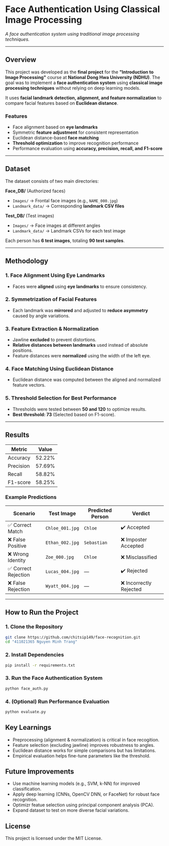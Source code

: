 # **Face Authentication Using Classical Image Processing**
*A face authentication system using traditional image processing techniques.*

---

## **Overview**
This project was developed as the **final project** for the **"Introduction to Image Processing"** course at **National Dong Hwa University (NDHU)**. The goal was to implement a **face authentication system** using **classical image processing techniques** without relying on deep learning models.  

It uses **facial landmark detection, alignment, and feature normalization** to compare facial features based on **Euclidean distance**.

### **Features**
- Face alignment based on **eye landmarks**  
- Symmetric **feature adjustment** for consistent representation  
- Euclidean distance-based **face matching**  
- **Threshold optimization** to improve recognition performance  
- Performance evaluation using **accuracy, precision, recall, and F1-score**

---

## **Dataset**
The dataset consists of two main directories:

 **Face_DB/** (Authorized faces)  
- `Images/` → Frontal face images (e.g., `NAME_000.jpg`)  
- `Landmark_data/` → Corresponding **landmark CSV files**  

 **Test_DB/** (Test images)  
- `Images/` → Face images at different angles  
- `Landmark_data/` → Landmark CSVs for each test image  

Each person has **6 test images**, totaling **90 test samples**.

---

## **Methodology**
### **1️. Face Alignment Using Eye Landmarks**
- Faces were **aligned** using **eye landmarks** to ensure consistency.

### **2️. Symmetrization of Facial Features**
- Each landmark was **mirrored** and adjusted to **reduce asymmetry** caused by angle variations.

### **3️. Feature Extraction & Normalization**
- Jawline **excluded** to prevent distortions.  
- **Relative distances between landmarks** used instead of absolute positions.  
- Feature distances were **normalized** using the width of the left eye.

### **4️. Face Matching Using Euclidean Distance**
- Euclidean distance was computed between the aligned and normalized feature vectors.

### **5️. Threshold Selection for Best Performance**
- Thresholds were tested between **50 and 120** to optimize results.  
- **Best threshold: 73** (Selected based on F1-score).

---

## **Results**
| Metric       | Value  |
|-------------|--------|
| Accuracy    | 52.22% |
| Precision   | 57.69% |
| Recall      | 58.82% |
| F1-score    | 58.25% |

### **Example Predictions**
| Scenario               | Test Image        | Predicted Person | Verdict |
|------------------------|------------------|------------------|---------|
| ✅ Correct Match       | `Chloe_001.jpg`  | `Chloe`          | ✔️ Accepted |
| ❌ False Positive      | `Ethan_002.jpg`  | `Sebastian`      | ❌ Imposter Accepted |
| ❌ Wrong Identity      | `Zoe_000.jpg`    | `Chloe`          | ❌ Misclassified |
| ✅ Correct Rejection  | `Lucas_004.jpg`  | —                | ✔️ Rejected |
| ❌ False Rejection    | `Wyatt_004.jpg`  | —                | ❌ Incorrectly Rejected |

---

## **How to Run the Project**
### **1️. Clone the Repository**
```bash
git clone https://github.com/chitsip149/face-recognition.git
cd "411021365 Nguyen Minh Trang"
```

### **2️. Install Dependencies**
```bash
pip install -r requirements.txt
```

### **3️. Run the Face Authentication System**
```bash
python face_auth.py
```

### **4️. (Optional) Run Performance Evaluation**
```bash
python evaluate.py
```

## **Key Learnings**
- Preprocessing (alignment & normalization) is critical in face recogition.
- Feature selection (excluding jawline) improves robustness to angles.
- Euclidean distance works for simple comparisons but has limitations.
- Empirical evaluation helps fine-tune parameters like the threshold.


## **Future Improvements**
- Use machine learning models (e.g., SVM, k-NN) for improved classification.
- Apply deep learning (CNNs, OpenCV DNN, or FaceNet) for robust face recognition.
- Optimizr featue selection using principal component analysis (PCA).
- Expand dataset to test on more diverse facial variations.

## **License**
This project is licensed under the MIT License.
